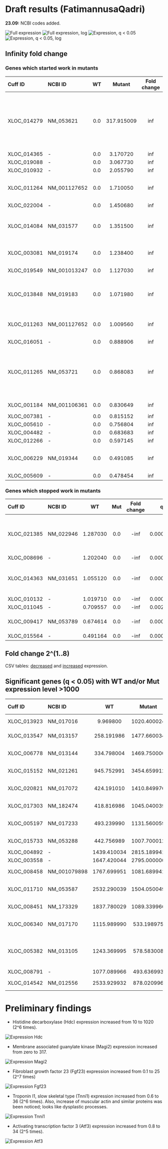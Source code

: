 # Draft results (FatimannusaQadri)

**23.09:** NCBI codes added.

![Full expression](../labjournal/scripts_results/Expression_all.svg)
![Full expression, log](../labjournal/scripts_results/Expression_all_log.svg)
![Expression, q < 0.05](../labjournal/scripts_results/Expression_all_q005.svg)
![Expression, q < 0.05, log](../labjournal/scripts_results/Expression_all_q005_log.svg)

## Infinity fold change

### Genes which started work in mutants

| Cuff ID     | NCBI ID      | WT  | Mutant     | Fold change | q        | Gene description |
|:------------|:-------------|:---:|:----------:|:-----------:|:--------:|:---|
| XLOC_014279 | NM_053621    | 0.0 | 317.915009 | inf         | 0.000914 | RN membrane associated guanylate kinase, WW and PDZ domain containing 2 (Magi2) |
| XLOC_014365 | -            | 0.0 | 3.170720   | inf         | 0.006213 | - |
| XLOC_019088 | -            | 0.0 | 3.067730   | inf         | 0.009537 | - |
| XLOC_010932 | -            | 0.0 | 2.055790   | inf         | 0.000914 | - |
| XLOC_011264 | NM_001127652 | 0.0 | 1.710050   | inf         | 0.000914 | RN creatine kinase, mitochondrial 2 (Ckmt2) |
| XLOC_022004 | -            | 0.0 | 1.450680   | inf         | 0.000914 | - |
| XLOC_014084 | NM_031577    | 0.0 | 1.351500   | inf         | 0.000914 | RN growth hormone releasing hormone (Ghrh) |
| XLOC_003081 | NM_019174    | 0.0 | 1.238400   | inf         | 0.000914 | RN carbonic anhydrase 4 (Ca4) |
| XLOC_019549 | NM_001013247 | 0.0 | 1.127030   | inf         | 0.000914 | RN sarcolipin (Sln) |
| XLOC_013848 | NM_019183    | 0.0 | 1.071980   | inf         | 0.000914 | RN actin, alpha, cardiac muscle 1 (Actc1) |
| XLOC_011263 | NM_001127652 | 0.0 | 1.009560   | inf         | 0.029060 | RN creatine kinase, mitochondrial 2 (Ckmt2) |
| XLOC_016051 | -            | 0.0 | 0.888906   | inf         | 0.000914 | - |
| XLOC_011265 | NM_053721    | 0.0 | 0.868083   | inf         | 0.000914 | RN RAS protein-specific guanine nucleotide-releasing factor 2 (Rasgrf2) |
| XLOC_001184 | NM_001106361 | 0.0 | 0.830649   | inf         | 0.000914 | RN paired box 2 (Pax2) |
| XLOC_007381 | -            | 0.0 | 0.815152   | inf         | 0.011067 | - |
| XLOC_005610 | -            | 0.0 | 0.756804   | inf         | 0.000914 | - |
| XLOC_004482 | -            | 0.0 | 0.683683   | inf         | 0.000914 | - |
| XLOC_012266 | -            | 0.0 | 0.597145   | inf         | 0.000914 | - |
| XLOC_006229 | NM_019344    | 0.0 | 0.491085   | inf         | 0.000914 | RN regulator of G-protein signaling 8 (Rgs8) |
| XLOC_005609 | -            | 0.0 | 0.478454   | inf         | 0.000914 | - |

### Genes which stopped work in mutants

| Cuff ID     | NCBI ID      | WT       | Mut | Fold change | q        | Gene description |
|:------------|:-------------|:--------:|:---:|:-----------:|:--------:|:---|
| XLOC_021385 | NM_022946    | 1.287030 | 0.0 | -inf        | 0.000914 | RN DLG associated protein 1 (Dlgap1), transcript variant 1 |
| XLOC_008696 | -            | 1.202040 | 0.0 | -inf        | 0.000914 | - |
| XLOC_014363 | NM_031651    | 1.055120 | 0.0 | -inf        | 0.000914 | RN solute carrier family 13 member 1 (Slc13a1) |
| XLOC_010132 | -            | 1.019710 | 0.0 | -inf        | 0.000914 | - |
| XLOC_011045 | -            | 0.709557 | 0.0 | -inf        | 0.002437 | - |
| XLOC_009417 | NM_053789    | 0.674614 | 0.0 | -inf        | 0.000914 | RN interleukin 17B (Il17b) |
| XLOC_015564 | -            | 0.491164 | 0.0 | -inf        | 0.000914 | - |

## Fold change 2^(1..8)

CSV tables: [decreased](../labjournal/scripts_results/genes_minus_diff.csv) and [increased](../labjournal/scripts_results/genes_plus_diff.csv) expression.

## Significant genes (q < 0.05) with WT and/or Mut expression level >1000

| Cuff ID     | NCBI ID      | WT          | Mutant     | Fold change | q       | Gene description |
|:------------|:-------------|:-----------:|:-----------:|:---------:|:--------:|:---|
| XLOC_013923 | NM_017016    | 9.969800    | 1020.400024 | 6.677350  | 0.000914 | RN histidine decarboxylase (Hdc) |
| XLOC_013547 | NM_013157    | 258.191986  | 1477.660034 | 2.516800  | 0.000914 | RN argininosuccinate synthase 1 (Ass1) |
| XLOC_006778 | NM_013144    | 334.798004  | 1469.750000 | 2.134210  | 0.000914 | RN insulin-like growth factor binding protein 1 (Igfbp1) |
| XLOC_015152 | NM_021261    | 945.752991  | 3454.659912 | 1.869010  | 0.000914 | RN thymosin, beta 10 (Tmsb10) |
| XLOC_020821 | NM_017072    | 424.191010  | 1410.849976 | 1.733780  | 0.006804 | RN carbamoyl-phosphate synthase 1 (Cps1) |
| XLOC_017303 | NM_182474    | 418.816986  | 1045.040039 | 1.319170  | 0.013562 | RN Serine protease inhibitor (LOC299282) |
| XLOC_005197 | NM_017233    | 493.239990  | 1131.560059 | 1.197950  | 0.006213 | RN 4-hydroxyphenylpyruvate dioxygenase (Hpd) |
| XLOC_015733 | NM_053288    | 442.756989  | 1007.700012 | 1.186480  | 0.000914 | RN orosomucoid 1 (Orm1) |
| XLOC_004892 | -            | 1439.410034 | 2815.189941 | 0.967753  | 0.000914 | - |
| XLOC_003558 | -            | 1647.420044 | 2795.000000 | 0.762638  | 0.030886 | - |
| XLOC_008458 | NM_001079898 | 1767.699951 | 1081.689941 | -0.708582 | 0.047844 | RN defensin RatNP-3 precursor (RatNP-3b) |
| XLOC_011710 | NM_053587    | 2532.290039 | 1504.050049 | -0.751593 | 0.049207 | RN S100 calcium binding protein A9 (S100a9) |
| XLOC_008451 | NM_173329    | 1837.780029 | 1089.339966 | -0.754512 | 0.031166 | RN defensin alpha 5 (Defa5) |
| XLOC_006340 | NM_017170    | 1115.989990 | 533.198975  | -1.065580 | 0.000914 | RN amyloid P component, serum (Apcs) |
| XLOC_005382 | NM_013105    | 1243.369995 | 578.583008  | -1.103660 | 0.002437 | RN cytochrome P450, family 3, subfamily a, polypeptide 23/polypeptide 1 (Cyp3a23/3a1) |
| XLOC_008791 | -            | 1077.089966 | 493.636993  | -1.125620 | 0.000914 | - |
| XLOC_014542 | NM_012556    | 2533.929932 | 878.020996  | -1.529050 | 0.000914 | RN fatty acid binding protein 1 (Fabp1) |

# Preliminary findings

* Histidine decarboxylase (Hdc) expression increased from 10 to 1020 (2^6 times).

![Expression Hdc](../labjournal/scripts_results/sayeeda_hdc.svg)

* Membrane associated guanylate kinase (Magi2) expression increased from zero to 317.

![Expression Magi2](../labjournal/scripts_results/sayeeda_magi2.svg)

* Fibroblast growth factor 23 (Fgf23) expression increased from 0.1 to 25 (2^7 times)

![Expression Fgf23](../labjournal/scripts_results/sayeeda_fgf23.svg)

* Troponin I1, slow skeletal type (Tnni1) expression increased from 0.6 to 36 (2^6 times).
Also, increase of muscular actin and similar proteins was been noticed;
looks like dysplastic processes.

![Expression Tnni1](../labjournal/scripts_results/sayeeda_tnni1.svg)

* Activating transcription factor 3 (Atf3) expression increased from 0.8 to 34 (2^5 times).

![Expression Atf3](../labjournal/scripts_results/sayeeda_atf3.svg)
